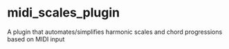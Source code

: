 # midi_scales_plugin
 A plugin that automates/simplifies harmonic scales and chord progressions based on MIDI input
